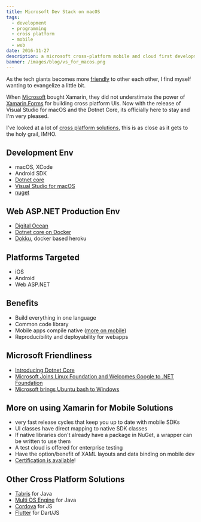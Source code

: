 ```yaml
---
title: Microsoft Dev Stack on macOS
tags:
  - development
  - programming
  - cross platform
  - mobile
  - web
date: 2016-11-27
description: a microsoft cross-platform mobile and cloud first development stack on macOS
banner: /images/blog/vs_for_macos.png
---
```


As the tech giants becomes more [friendly](#msnews) to other each other, I find myself wanting to evangelize a little bit.

 When [Microsoft](http://microsoft.com) bought Xamarin, they did not understimate the power of [Xamarin.Forms](https://www.xamarin.com/forms) for building cross platform UIs.  Now with the release of Visual Studio for macOS and the Dotnet Core, its officially here to stay and I'm very pleased.

I've looked at a lot of [cross platform solutions](#othersolutions), this is as close as it gets to the holy grail, IMHO.

Development Env
---------------
- macOS, XCode
- Android SDK
- [Dotnet core](https://blogs.msdn.microsoft.com/dotnet/2014/12/04/introducing-net-core/)
- [Visual Studio for macOS](https://www.visualstudio.com/vs/visual-studio-mac/)
- [nuget](https://www.nuget.org)

Web ASP.NET Production Env
--------------
- [Digital Ocean](http://digitalocean.com)
- [Dotnet core on Docker](https://hub.docker.com/r/microsoft/dotnet/)
- [Dokku](https://github.com/dokku/dokku), docker based heroku

Platforms Targeted
------------------
- iOS
- Android
- Web ASP.NET

Benefits
--------
- Build everything in one language
- Common code library
- Mobile apps compile native ([more on mobile](#moreonmobile))
- Reproducibility and deployability for webapps

<a name="msnews"></a>
Microsoft Friendliness
----------------------
- [Introducing Dotnet Core](https://blogs.msdn.microsoft.com/dotnet/2014/12/04/introducing-net-core/)
- [Microsoft Joins Linux Foundation and Welcomes Google to .NET Foundation](http://news.microsoft.com/2016/11/16/microsoft-contributes-to-open-ecosystem-by-joining-linux-foundation-and-welcoming-google-to-the-net-community/#sm.0000vlfgmpqosfayrcj1cpvit3n4o#zFYyqfuTPBvZCC2o.97)
- [Microsoft brings Ubuntu bash to Windows](https://msdn.microsoft.com/en-us/commandline/wsl/about)

<a name="moreonmobile"></a>
More on using Xamarin for Mobile Solutions
------------------------------------------
- very fast release cycles that keep you up to date with mobile SDKs
- UI classes have direct mapping to native SDK classes
- If native libraries don't already have a package in NuGet, a wrapper can be written to use them
- A test cloud is offered for enterprise testing
- Have the option/benefit of XAML layouts and data binding on mobile dev
- [Certification is available](https://university.xamarin.com/resources/certification)!

<a name="othersolutions"></a>
Other Cross Platform Solutions
------------------------------
- [Tabris](http://developer.eclipsesource.com/tabris/) for Java
- [Multi OS Engine](https://software.intel.com/en-us/multi-os-engine) for Java
- [Cordova](https://cordova.apache.org) for JS
- [Flutter](https://flutter.io) for Dart/JS



